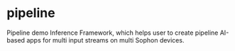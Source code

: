 # pipeline
Pipeline demo Inference Framework, which helps user to create pipeline AI-based apps for multi input streams on multi  Sophon devices.
